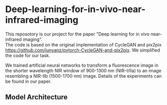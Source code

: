 # Deep-learning-for-in-vivo-near-infrared-imaging

This reposotory is our project for the paper "Deep learning for in vivo near-infrared imaging".  
The code is based on the original implementation of CycleGAN and pix2pix https://github.com/junyanz/pytorch-CycleGAN-and-pix2pix. We simplified the code for our task.  

We trained artificial neural networks to transform a fluorescence image in the shorter wavelength NIR window of 900-1300 nm (NIR-I/IIa) to an image resembling a NIR-IIb (1500-1700 nm) image. Details of the experiments can be found in our paper.  

## Model Architecture

